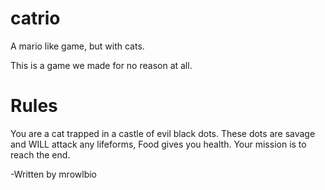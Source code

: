 # catrio
A mario like game, but with cats.

This is a game we made for no reason at all.

# Rules 
You are a cat trapped in a castle of evil black dots. These dots are savage and WILL attack any lifeforms, Food gives you health. Your mission is to reach the end.

-Written by mrowlbio

